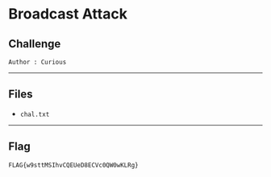 # Broadcast Attack

## Challenge
```
Author : Curious
```

---
## Files
- `chal.txt`

---
## Flag
```
FLAG{w9sttMSIhvCQEUeD8ECVc0QW0wKLRg}
```